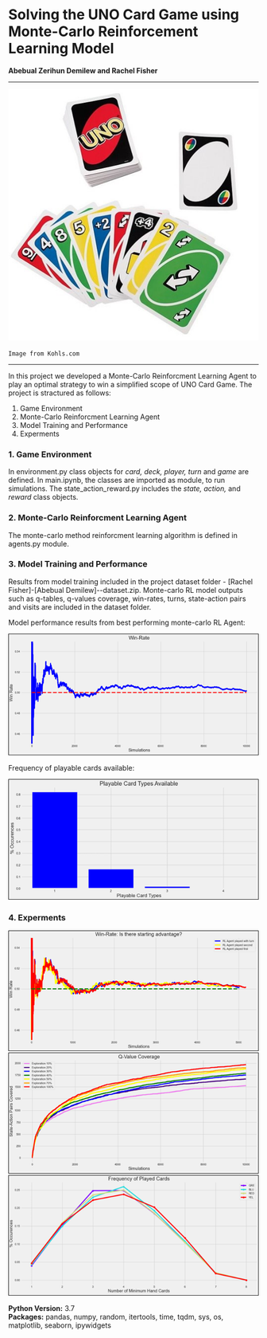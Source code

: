 # Solving the UNO Card Game using Monte-Carlo Reinforcement Learning Model
**Abebual Zerihun Demilew and Rachel Fisher**

***
<p align="center">

![UNO Card Game](https://github.com/abebual/monte-carlo-reinforcement-learning-model/blob/main/uno.jpg) 
    </p>
`Image from Kohls.com`

***

In this project we developed a Monte-Carlo Reinforcment Learning Agent to play an optimal strategy to win a simplified scope of UNO Card Game. The project is stractured as follows:
1. Game Environment 
2. Monte-Carlo Reinforcment Learning Agent 
3. Model Training and Performance 
4. Experments 


### 1. Game Environment 
In environment.py class objects for <i>card, deck, player, turn</i> and <i>game</i> are defined. In main.ipynb, the classes are imported as module, to run simulations. The state_action_reward.py includes the <i>state, action, </i> and <i>reward</i> class objects. 

### 2. Monte-Carlo Reinforcment Learning Agent 
The monte-carlo method reinforcment learning algorithm is defined in agents.py module. 

### 3. Model Training and Performance 
Results from model training included in the project dataset folder - [Rachel Fisher]-[Abebual Demilew]--dataset.zip. Monte-carlo RL model outputs such as q-tables, q-values coverage, win-rates, turns, state-action pairs and visits are included in the dataset folder. 

Model performance results from best performing monte-carlo RL Agent:

![Model Performance](https://github.com/abebual/monte-carlo-reinforcement-learning-model/blob/main/model%20performance.png)

Frequency of playable cards available: 

![Playable Cards](https://github.com/abebual/monte-carlo-reinforcement-learning-model/blob/main/playable_cards.png)

### 4. Experments 
![Starting Advantage](https://github.com/abebual/monte-carlo-reinforcement-learning-model/blob/main/starting%20advantage.png)
![Q-Values Coverage](https://github.com/abebual/monte-carlo-reinforcement-learning-model/blob/main/qvalues.png)
![Played Cards](https://github.com/abebual/monte-carlo-reinforcement-learning-model/blob/main/playableCards.png)


**Python Version:** 3.7  
**Packages:** pandas, numpy, random, itertools, time, tqdm, sys, os, matplotlib, seaborn, ipywidgets
